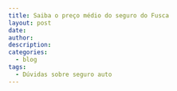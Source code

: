 ```yaml
---
title: Saiba o preço médio do seguro do Fusca
layout: post
date:
author:
description:
categories:
  - blog
tags:
  - Dúvidas sobre seguro auto
---
```

